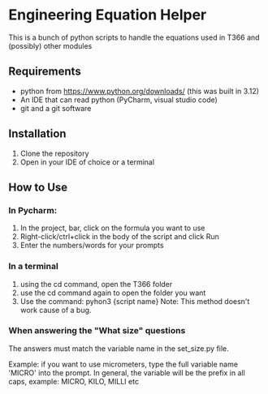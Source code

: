 # Engineering Equation Helper
This is a bunch of python scripts to handle the equations used in T366 and (possibly) other modules

## Requirements
- python from https://www.python.org/downloads/
  (this was built in 3.12)
- An IDE that can read python (PyCharm, visual studio code)
- git and a git software 

## Installation
1. Clone the repository
2. Open in your IDE of choice or a terminal


## How to Use

### In Pycharm:
1. In the project, bar, click on the formula you want to use
2. Right-click/ctrl+click in the body of the script and click Run
3. Enter the numbers/words for your prompts

### In a terminal
1. using the cd command, open the T366 folder
2. use the cd command again to open the folder you want
2. Use the command: pyhon3 {script name}
Note: This method doesn't work cause of a bug.

### When answering the "What size" questions
The answers must match the variable name in the set_size.py file. 

Example: if you want to use micrometers, type the full variable name 'MICRO' into the prompt. 
In general, the variable will be the prefix in all caps, example: MICRO, KILO, MILLI etc